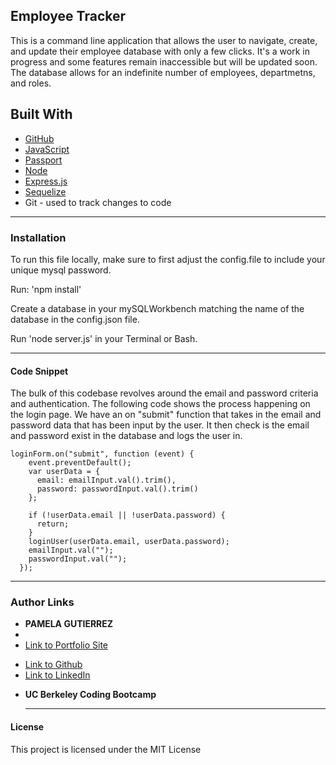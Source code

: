 ## Employee Tracker

This is a command line application that allows the user to navigate, create, and update their employee database with only a few clicks. It's a work in progress and some features remain inaccessible but will be updated soon. The database allows for an indefinite number of employees, departmetns, and roles. 

## **Built With**
* [GitHub](https://github.com/)
* [JavaScript](https://www.javascript.com/)
* [Passport](http://www.passportjs.org/)
* [Node](https://nodejs.org/en/)
* [Express.js](https://www.npmjs.com/package/inquirer)
* [Sequelize](https://sequelize.org/)
*  Git - used to track changes to code
______________________________________________________________________________
  
### **Installation**

To run this file locally, make sure to first adjust the config.file to include your unique mysql password. 

Run: 
'npm install'

Create a database in your mySQLWorkbench matching the name of the database in the config.json file.

Run 'node server.js' in your Terminal or Bash. 

______________________________________________________________________________

#### **Code Snippet**

The bulk of this codebase revolves around the email and password criteria and authentication. The following code shows the process happening on the login page. We have an on "submit" function that takes in the email and password data that has been input by the user. It then check is the email and password exist in the database and logs the user in. 
```
loginForm.on("submit", function (event) {
    event.preventDefault();
    var userData = {
      email: emailInput.val().trim(),
      password: passwordInput.val().trim()
    };

    if (!userData.email || !userData.password) {
      return;
    }
    loginUser(userData.email, userData.password);
    emailInput.val("");
    passwordInput.val("");
  });
```

__________________________________________________________________________

### **Author Links**

* **PAMELA GUTIERREZ**
* 
* [Link to Portfolio Site](https://pamela-gutierrez.github.io/updated-portfolio/)
- [Link to Github](https://github.com/pamela-gutierrez) 
- [Link to LinkedIn](www.linkedin.com/in/pamela-gutierrez)

* **UC Berkeley Coding Bootcamp**
  _____________________________________________________________________________

#### **License**

This project is licensed under the MIT License


   
